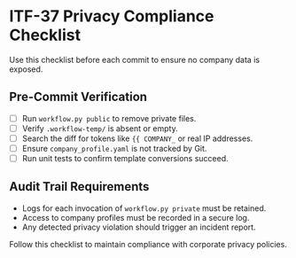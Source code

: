 # ITF-37 Privacy Compliance Checklist

Use this checklist before each commit to ensure no company data is exposed.

## Pre-Commit Verification

- [ ] Run `workflow.py public` to remove private files.
- [ ] Verify `.workflow-temp/` is absent or empty.
- [ ] Search the diff for tokens like `{{ COMPANY_` or real IP addresses.
- [ ] Ensure `company_profile.yaml` is not tracked by Git.
- [ ] Run unit tests to confirm template conversions succeed.

## Audit Trail Requirements

- Logs for each invocation of `workflow.py private` must be retained.
- Access to company profiles must be recorded in a secure log.
- Any detected privacy violation should trigger an incident report.

Follow this checklist to maintain compliance with corporate privacy policies.
